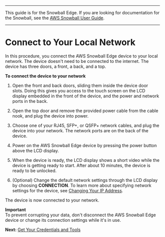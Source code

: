 --------

This guide is for the Snowball Edge\. If you are looking for documentation for the Snowball, see the [AWS Snowball User Guide](http://docs.aws.amazon.com/snowball/latest/ug/whatissnowball.html)\.

--------

# Connect to Your Local Network<a name="getting-started-connect"></a>

In this procedure, you connect the AWS Snowball Edge device to your local network\. The device doesn't need to be connected to the internet\. The device has three doors, a front, a back, and a top\.

**To connect the device to your network**

1. Open the front and back doors, sliding them inside the device door slots\. Doing this gives you access to the touch screen on the LCD display embedded in the front of the device, and the power and network ports in the back\.

1. Open the top door and remove the provided power cable from the cable nook, and plug the device into power\.

1. Choose one of your RJ45, SFP\+, or QSFP\+ network cables, and plug the device into your network\. The network ports are on the back of the device\.

1. Power on the AWS Snowball Edge device by pressing the power button above the LCD display\.

1. When the device is ready, the LCD display shows a short video while the device is getting ready to start\. After about 10 minutes, the device is ready to be unlocked\.

1. \(Optional\) Change the default network settings through the LCD display by choosing **CONNECTION**\. To learn more about specifying network settings for the device, see [Changing Your IP Address](using-device.md#change-device-ip)\.

The device is now connected to your network\.

**Important**  
To prevent corrupting your data, don't disconnect the AWS Snowball Edge device or change its connection settings while it's in use\.

**Next:** [Get Your Credentials and Tools](get-credentials.md) 